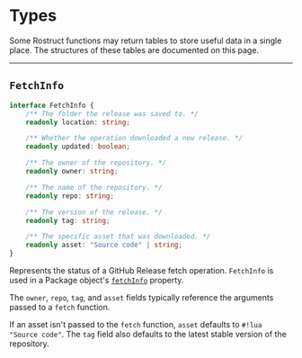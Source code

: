 # Types

Some Rostruct functions may return tables to store useful data in a single place. The structures of these tables are documented on this page.

---

## `FetchInfo` <span class="base-tag interface-tag"></span>

``` ts
interface FetchInfo {
	/** The folder the release was saved to. */
	readonly location: string;

	/** Whether the operation downloaded a new release. */
	readonly updated: boolean;

	/** The owner of the repository. */
	readonly owner: string;

	/** The name of the repository. */
	readonly repo: string;

	/** The version of the release. */
	readonly tag: string;

	/** The specific asset that was downloaded. */
	readonly asset: "Source code" | string;
}
```

Represents the status of a GitHub Release fetch operation. `FetchInfo` is used in a Package object's [`fetchInfo`](./package/properties.md#fetchinfo) property.

The `owner`, `repo`, `tag`, and `asset` fields typically reference the arguments passed to a `fetch` function.

If an asset isn't passed to the `fetch` function, `asset` defaults to `#!lua "Source code"`. The `tag` field also defaults to the latest stable version of the repository.

